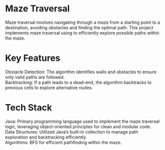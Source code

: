 # Maze Traversal
Maze traversal involves navigating through a maze from a starting point to a destination, avoiding obstacles and finding the optimal path. This project implements maze traversal using to efficiently explore possible paths within the maze.

# Key Features
Obstacle Detection: The algorithm identifies walls and obstacles to ensure only valid paths are followed. <br>
Backtracking: If a path leads to a dead-end, the algorithm backtracks to previous cells to explore alternative routes.

# Tech Stack

Java: Primary programming language used to implement the maze traversal logic, leveraging object-oriented principles for clean and modular code.<br>
Data Structures: Utilized Java’s built-in collection to manage path exploration and backtracking efficiently.<br>
Algorithms: BFS for efficient pathfinding within the maze.<br>
























